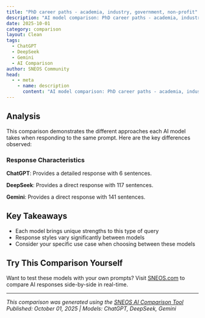 ```yaml
---
title: "PhD career paths - academia, industry, government, non-profit"
description: "AI model comparison: PhD career paths - academia, industry, government, non-profit..."
date: 2025-10-01
category: comparison
layout: Clean
tags:
  - ChatGPT
  - DeepSeek
  - Gemini
  - AI Comparison
author: SNEOS Community
head:
  - - meta
    - name: description
      content: "AI model comparison: PhD career paths - academia, industry, government, non-profit..."
---
```


<ChatComparison
  title="PhD career paths - academia, industry, government, non-profit"
  prompt="PhD career paths - academia, industry, government, non-profit"
  :responses='{"ChatGPT": "Certainly! Here\u2019s an overview of common PhD career paths across academia, industry, government, and the non-profit sector:\n\n### 1. Academia\n**Typical Roles:** \n- Postdoctoral Researcher \n- Assistant/Associate/Full Professor \n- Lecturer or Adjunct Faculty \n- Research Scientist \n\n**Key Features:** \n- Focus on original research and publishing papers \n- Teaching undergraduate and graduate students \n- Mentoring and supervising students \n- Writing grant proposals for research funding \n- Opportunities to lead research groups or labs \n\n**Pros:** \n- Intellectual freedom and pursuit of curiosity-driven research \n- Contribution to knowledge and education \n- Flexible work in some cases \n\n**Cons:** \n- Highly competitive and often low-paying early stages \n- Publish-or-perish pressure \n- Grant writing and administrative workload \n\n---\n\n### 2. Industry\n**Typical Roles:** \n- Research Scientist or Engineer \n- Data Scientist or Analyst \n- Product Developer or Manager \n- R\u0026D Specialist \n- Consultant \n\n**Key Features:** \n- Applying scientific knowledge to develop products, technologies, or services \n- Working in teams with clear project goals and timelines \n- Often involves interdisciplinary collaborations \n- Can include roles in business, strategy, or technology management \n\n**Pros:** \n- Generally higher salaries compared to academia \n- Clear impact on product or market outcomes \n- Access to resources and state-of-the-art tools \n- Opportunities for career advancement and leadership \n\n**Cons:** \n- Less freedom to choose research topics \n- Commercial focus may limit pure science exploration \n- Potentially faster-paced and high-pressure environment \n\n---\n\n### 3. Government\n**Typical Roles:** \n- Research Scientist or Analyst at national labs or agencies \n- Policy Advisor or Analyst \n- Regulatory Affairs Specialist \n- Program Manager or Coordinator \n- Science Communication Specialist \n\n**Key Features:** \n- Conducting research to inform policy and regulation \n- Advising on science and technology issues \n- Managing public programs and funding \n- Ensuring public safety or environmental protection through science \n\n**Pros:** \n- Stable employment and benefits \n- Opportunity to impact public policy and society \n- Work on large-scale, important projects \n- Collaboration with academia and industry \n\n**Cons:** \n- Bureaucratic constraints and slower decision-making \n- Possible limitations on publishing or intellectual property \n- May require navigating political environments \n\n---\n\n### 4. Non-Profit Sector\n**Typical Roles:** \n- Researcher or Program Officer \n- Science Communicator or Educator \n- Advocacy or Policy Specialist \n- Grant Writer or Fundraiser \n- Project Manager \n\n**Key Features:** \n- Focus on social, environmental, educational, or health-related missions \n- May involve outreach, education, or community engagement \n- Often work on grant-funded projects \n- Collaboration with various stakeholders including governments and private sector \n\n**Pros:** \n- Work aligned with personal values and social impact \n- Opportunities for public engagement and outreach \n- Diverse roles combining science with management or communication \n\n**Cons:** \n- Often lower salaries than industry \n- Funding can be uncertain or project-based \n- May require wearing multiple hats (research, advocacy, management) \n\n---\n\n### Summary Table\n\n| Sector | Key Roles | Pros | Cons |\n|---------------|---------------------------|------------------------------------------|--------------------------------------|\n| Academia | Professor, Postdoc | Intellectual freedom, research focus | Competitive, grant pressure |\n| Industry | R\u0026D Scientist, Data Scientist | Higher pay, impact-driven projects | Less topic freedom, commercial focus |\n| Government | Analyst, Policy Advisor | Stable, impactful on policy | Bureaucracy, slow process |\n| Non-Profit | Program Officer, Communicator | Values-driven, public engagement | Lower pay, funding uncertainty |\n\n---\n\nIf you want, I can provide advice on preparing for any of these paths or suggest resources for further exploration!", "DeepSeek": "Of course. This is a fantastic and crucial question for any PhD student or graduate. The landscape has shifted dramatically, and understanding the full spectrum of options is key to a successful and fulfilling career.\n\nHere\u2019s a comprehensive breakdown of PhD career paths across academia, industry, government, and non-profit sectors.\n\n---\n\n### The Changing Landscape\nFirst, a reality check: The \u0022linear path\u0022 of PhD \u2192 Postdoc \u2192 Tenure-Track Professor is no longer the default, nor is it achievable for the majority. **This is not a failure of the system or the individual;** it\u0027s a reflection of a diversified economy that highly values the deep analytical, research, and problem-solving skills a PhD provides. Today, PhDs are sought after in a wide variety of roles.\n\nLet\u0027s dive into each sector.\n\n---\n\n### 1. Academia: The Traditional Path\n\nThis path is centered on creating and disseminating knowledge within a university or college.\n\n**Core Roles:**\n* **Tenure-Track Professor:** The classic goal. Responsibilities include:\n * **Research:** Running a lab, securing grants, publishing papers.\n * **Teaching:** Undergraduate and graduate courses.\n * **Mentoring:** Supervising graduate students and postdocs.\n * **Service:** Committee work, peer review, administrative duties.\n* **Postdoctoral Researcher/Fellow (\u0022Postdoc\u0022):** A temporary, research-intensive position meant to further develop skills and publication records before seeking a permanent faculty role. It\u0027s often a necessary stepping stone.\n* **Teaching-Focused Faculty:** Lecturer, Instructor, or Professor of the Practice. Primarily focused on teaching with little to no research requirement.\n* **Research-Focused Staff Scientist:** Runs a lab\u0027s day-to-day research, often under a Principal Investigator (PI). More stable than a postdoc but without the tenure track\u0027s independence.\n* **Academic Administration:** Roles like Department Chair, Dean, Provost, or in research development, student affairs, or admissions.\n\n**Pros:**\n* **Intellectual Freedom:** Pursue your own research ideas (especially as a PI).\n* **Autonomy:** Significant control over your research and daily schedule.\n* **Prestige and Impact:** Contributing to human knowledge and mentoring the next generation.\n* **Job Security:** Tenure provides unparalleled stability (if achieved).\n\n**Cons:**\n* **Extreme Competition:** Far more qualified PhDs than tenure-track positions.\n* **\u0022Publish or Perish\u0022 Pressure:** Constant stress to secure grants and publish in high-impact journals.\n* **Long Hours and Poor Work-Life Balance:** The workload is often immense and unending.\n* **Geographic Limitations:** You must go where the jobs are, which can be anywhere in the world.\n* **Precarious Early Career:** Postdoc positions are often low-paid, short-term, and lack benefits.\n\n---\n\n### 2. Industry: The Broadest \u0026 Most Common Alternative\n\nThis refers to for-profit companies, from startups to multinational corporations. The goal is to apply research and expertise to develop products, services, or processes that generate revenue.\n\n**Common Sectors \u0026 Roles:**\n* **Pharma/Biotech (for Life Sciences):**\n * *Roles:* Research Scientist, Clinical Development, Medical Science Liaison (MSL), Regulatory Affairs, Bioinformatics Scientist.\n* **Technology/Software (for CS, Engineering, Physical Sciences, \u0026 even Humanities):**\n * *Roles:* Data Scientist, Machine Learning Engineer, Research Scientist, Software Engineer, UX Researcher, Product Manager.\n* **Consulting (for all fields):**\n * *Roles:* Management Consultant (at firms like McKinsey, BCG), Technology Consultant, Specialist Consultant (e.g., in economics, life sciences).\n* **Finance (for Math, Physics, Economics, CS):**\n * *Roles:* Quantitative Analyst (\u0022Quant\u0022), Data Analyst, Risk Modeler, Algorithmic Trader.\n* **Other Industries:**\n * **Energy/Chemicals:** R\u0026D Scientist, Process Engineer.\n * **Consumer Goods:** R\u0026D, Data Science, Consumer Insights.\n * **Agriculture:** Research Scientist in companies like Monsanto/Bayer.\n\n**Pros:**\n* **Higher Compensation:** Significantly higher starting salaries and bonuses than academia.\n* **Clearer Career Trajectory:** Defined paths for promotion and advancement.\n* **Resources:** Access to large budgets, state-of-the-art equipment, and large teams.\n* **Tangible Impact:** Seeing your work directly turned into a product or service used by millions.\n* **Better Work-Life Balance (often):** More structured hours, though this varies by company and role.\n\n**Cons:**\n* **Less Intellectual Freedom:** Research is directed by business goals, not personal curiosity.\n* **Profit-Driven:** The bottom line is the primary motivator, which can be frustrating.\n* **Job Security:** Subject to market fluctuations, restructuring, and layoffs.\n* **Can be \u0022Siloed\u0022:** You might work on a very narrow part of a larger project.\n\n---\n\n### 3. Government \u0026 Public Sector\n\nThese roles involve serving the public interest through research, policy, regulation, and national security.\n\n**Key Employers \u0026 Roles:**\n* **National Labs (e.g., NIH, NASA, DOE Labs like Oak Ridge or Argonne):**\n * *Roles:* Staff Scientist, Research Fellow. This is often seen as a \u0022best of both worlds\u0022 \u2013 doing fundamental, large-scale research without university teaching pressures.\n* **Government Agencies (e.g., EPA, FDA, CDC, USDA, DOD):**\n * *Roles:* Policy Analyst, Research Scientist, Program Officer, Statistician, Public Health Analyst.\n* **National Security \u0026 Intelligence:**\n * *Roles:* Research Scientist, Data Analyst, Intelligence Analyst (e.g., at CIA, NSA, DHS).\n\n**Pros:**\n* **Mission-Driven Work:** Focus on public welfare, national security, or environmental protection.\n* **High Job Security \u0026 Excellent Benefits:** Stable employment with good pensions and work-life balance.\n* **Significant Resources:** Access to unique national facilities and massive datasets.\n* **Broad Impact:** Influence national policy and regulations.\n\n**Cons:**\n* **Bureaucracy:** Can be slow-moving with complex administrative processes.\n* **Slower Pace:** Less agile than industry, with longer project timelines.\n* **Political Influence:** Research directions and funding can shift with changing administrations.\n* **Compensation:** Typically lower than industry, though higher than academia.\n\n---\n\n### 4. Non-Profit \u0026 NGO Sector\n\nThis path is driven by a specific social, environmental, or humanitarian mission.\n\n**Key Employers \u0026 Roles:**\n* **Research Institutes:** Non-profit research organizations (e.g., The Broad Institute, SRI International).\n* **Advocacy \u0026 Policy Groups:** (e.g., World Wildlife Fund, The Nature Conservancy, Human Rights Watch).\n* **Science \u0026 Education Outreach:** (e.g., Museums, scientific societies like AAAS, grant-making foundations).\n* **Global Health \u0026 Development:** (e.g., The Gates Foundation, PATH, CARE).\n* *Roles:* Research Scientist, Policy Analyst, Program Manager, Grant Writer, Director of Research.\n\n**Pros:**\n* **Strong Mission Alignment:** Work on causes you are deeply passionate about.\n* **Collaborative Environment:** Often cross-disciplinary and team-oriented.\n* **Public Engagement:** Directly communicate science and research to the public or policymakers.\n\n**Cons:**\n* **Funding Instability:** Often reliant on grants and donations, leading to financial precarity.\n* **Lower Salaries:** Typically the lowest-paying sector.\n* **Can be Wearing Many Hats:** May require a broad skill set beyond pure research.\n\n---\n\n### How to Prepare and Choose Your Path\n\n1. **Self-Assessment:** What motivates you? Is it discovery, application, public service, or teaching? What kind of work environment do you thrive in? What are your salary and work-life balance needs?\n2. **Skill Diversification:** A PhD is more than your thesis topic. Market your **transferable skills**:\n * **Research \u0026 Analytical Skills:** Problem deconstruction, critical thinking, data analysis.\n * **Project Management:** Designing experiments, managing timelines and budgets.\n * **Communication:** Writing grants/papers, presenting at conferences, teaching.\n * **Resilience \u0026 Grit:** Overcoming repeated experiments and rejection.\n3. **Network, Network, Network:** Talk to people in the roles and sectors that interest you. Conduct informational interviews. Attend career panels.\n4. **Gain Experience:** Seek out internships, fellowships, or collaborative projects outside your lab. This is the single best way to test a career path and make your resume competitive.\n5. **Don\u0027t \u0022Default\u0022 to a Postdoc:** If you want academia, a postdoc is essential. If you want industry/government, a targeted postdoc can be useful, but an internship or direct application is often a faster and more effective route.\n\n**Final Thought:** Your PhD has equipped you with a powerful and flexible toolkit. The key is to look beyond the walls of the academy and see the vast landscape of opportunities where your skills can make a difference. There is no single \u0022right\u0022 path\u2014only the one that is right for you.", "Gemini": "Okay, let\u0027s break down PhD career paths across academia, industry, government, and non-profit sectors. I\u0027ll cover typical roles, pros and cons, and important considerations for each.\n\n**1. Academia**\n\n* **Typical Roles:**\n * **Professor (Assistant, Associate, Full):** Teaching, research, mentoring students, securing funding, publishing papers.\n * **Postdoctoral Researcher (Postdoc):** Temporary research position after PhD, often required before professorships. Focus on research and gaining experience.\n * **Research Scientist/Associate:** May be a long-term research position within a university lab.\n * **Lecturer:** Primarily focused on teaching, with less emphasis on research.\n * **Administrator:** Roles like department chair, dean, or other administrative positions within the university.\n\n* **Pros:**\n * **Intellectual Freedom:** Pursue your own research interests.\n * **Impact on Future Generations:** Educate and mentor students.\n * **Job Security (Tenure):** Tenure provides significant job security (but is increasingly difficult to achieve).\n * **Prestige:** Academia is often viewed as a prestigious career path.\n * **Collaboration:** Opportunities to collaborate with other researchers.\n * **Travel:** Conference attendance and potential research collaborations can involve travel.\n * **Work-Life Balance (Potentially):** Can be flexible, but can also be very demanding.\n\n* **Cons:**\n * **Highly Competitive:** Extremely competitive job market, especially for tenure-track positions.\n * **Long Hours:** Often requires long hours, including evenings and weekends.\n * **Grant Writing:** Securing funding is a major part of the job, and can be time-consuming and stressful.\n * **Lower Salary (Compared to Industry):** Salaries are typically lower than in industry, especially at the beginning of your career.\n * **Geographic Limitations:** You may need to move to where the jobs are, which may not be your preferred location.\n * **Publish or Perish:** Pressure to publish research papers to advance your career.\n * **Teaching Load:** Can be a large component of the work, depending on the institution, and can be very time-consuming.\n * **Administrative Burdens:** Dealing with university bureaucracy.\n\n* **Important Considerations:**\n * **Research Experience:** Publishing high-quality research papers is crucial.\n * **Teaching Experience:** Gain teaching experience through TA positions or guest lecturing.\n * **Networking:** Attend conferences and build relationships with other academics.\n * **Postdoc Experience:** Often required, especially for research-intensive positions.\n * **Institutional Type:** Consider the type of institution (research university, liberal arts college, community college) as the expectations and workload will vary.\n * **Tenure-Track vs. Non-Tenure-Track:** Understand the differences and implications.\n\n**2. Industry**\n\n* **Typical Roles:**\n * **Research Scientist/Engineer:** Conduct research and development, design experiments, analyze data.\n * **Data Scientist/Analyst:** Analyze large datasets, develop statistical models, and provide insights to inform business decisions.\n * **Consultant:** Provide expert advice to businesses on a variety of topics.\n * **Project Manager:** Oversee research and development projects, manage budgets, and coordinate teams.\n * **Product Manager:** Define the product vision, strategy, and roadmap.\n * **Technical Writer:** Create documentation for software, hardware, or other products.\n * **Medical Science Liaison (MSL):** In the pharmaceutical industry, communicate scientific information to healthcare professionals.\n * **Regulatory Affairs:** Navigate regulatory processes for product approval.\n * **Entrepreneur/Startup Founder:** Start your own company based on your research.\n\n* **Pros:**\n * **Higher Salary:** Salaries are typically higher than in academia.\n * **Career Advancement Opportunities:** Potential for rapid career advancement.\n * **Resources:** Access to state-of-the-art equipment and resources.\n * **Teamwork:** Work in collaborative teams.\n * **Tangible Impact:** See your research translated into real-world products and services.\n * **More Predictable Hours (Potentially):** Can be intense during deadlines, but generally more structured than academia.\n * **Location:** Wider geographic distribution of jobs compared to academia.\n\n* **Cons:**\n * **Less Intellectual Freedom:** Research is often driven by business goals, and you may have less control over your research direction.\n * **Proprietary Research:** May not be able to publish your research or share your findings publicly.\n * **Pressure to Perform:** High performance expectations and deadlines.\n * **Layoffs:** Job security can be less stable than in academia.\n * **Bureaucracy:** Large companies can be bureaucratic.\n * **Focus on Profit:** Emphasis on profit over pure research.\n\n* **Important Considerations:**\n * **Industry Experience:** Internships or industry collaborations can be very helpful.\n * **Networking:** Attend industry conferences and build relationships with industry professionals.\n * **Transferable Skills:** Highlight the skills you\u0027ve developed during your PhD that are relevant to the industry (e.g., data analysis, problem-solving, project management).\n * **Company Culture:** Research the company culture and make sure it\u0027s a good fit for you.\n * **Specific Skills:** Tailor your skills to the specific industry and role you\u0027re interested in. For example, coding skills are often required for data science roles.\n * **Learn About the Industry:** Read industry publications, attend webinars, and learn about the trends and challenges in the industry.\n * **Consider an MBA:** For some management-track positions, an MBA can be helpful.\n\n**3. Government**\n\n* **Typical Roles:**\n * **Research Scientist/Engineer:** Conduct research at government labs (e.g., NIH, NASA, EPA, DOE).\n * **Policy Analyst:** Analyze data and develop policy recommendations.\n * **Program Manager:** Manage government programs and projects.\n * **Regulatory Affairs Specialist:** Ensure compliance with government regulations.\n * **Intelligence Analyst:** Analyze data and provide intelligence to government agencies.\n * **Consultant:** Provide expertise on projects as needed.\n * **Science Advisor:** Work with elected officials to provide technical/scientific advice.\n\n* **Pros:**\n * **Public Service:** Contribute to the public good.\n * **Job Security:** Government jobs often offer good job security.\n * **Benefits:** Government jobs typically offer good benefits packages.\n * **Work-Life Balance:** Generally good work-life balance.\n * **Opportunity for Impact:** Influence policy and make a difference on a large scale.\n * **Diverse Research Areas:** Opportunity to work on a broad range of scientific issues.\n\n* **Cons:**\n * **Bureaucracy:** Government agencies can be bureaucratic.\n * **Salary:** Salaries are typically lower than in industry.\n * **Political Influence:** Research and policy can be influenced by political considerations.\n * **Slow Pace:** The pace of work can be slower than in industry.\n * **Funding Uncertainty:** Research funding can be subject to political changes.\n * **Geographic Limitations:** Often located in specific areas (e.g., Washington D.C.).\n\n* **Important Considerations:**\n * **Security Clearance:** Some positions require a security clearance.\n * **Government Job Boards:** Search for jobs on government job boards (e.g., USAJOBS).\n * **Networking:** Attend government conferences and build relationships with government employees.\n * **Internships:** Government internships can be a good way to get your foot in the door.\n * **Skills:** Highlight skills relevant to government work (e.g., policy analysis, data analysis, communication skills).\n * **Knowledge of Regulations:** Familiarize yourself with relevant government regulations.\n\n**4. Non-Profit**\n\n* **Typical Roles:**\n * **Research Scientist/Analyst:** Conduct research to support the organization\u0027s mission.\n * **Program Manager:** Manage programs and projects.\n * **Development Officer:** Fundraise for the organization.\n * **Advocacy Specialist:** Advocate for the organization\u0027s policy goals.\n * **Communications Specialist:** Communicate the organization\u0027s message to the public.\n * **Executive Director:** Lead the organization.\n\n* **Pros:**\n * **Mission-Driven Work:** Work that aligns with your values and makes a positive impact.\n * **Collaboration:** Work in collaborative teams.\n * **Flexibility:** Non-profit organizations may offer more flexibility than other sectors.\n * **Opportunity to Make a Difference:** Direct engagement with issues that impact communities.\n\n* **Cons:**\n * **Lower Salary:** Salaries are typically lower than in other sectors.\n * **Funding Instability:** Funding can be unstable, which can lead to job insecurity.\n * **Limited Resources:** Non-profit organizations often have limited resources.\n * **Burnout:** Can be prone to burnout due to high workload and limited resources.\n * **Geographic Limitations:** Often located in areas with specific needs.\n\n* **Important Considerations:**\n * **Volunteer Experience:** Volunteer for non-profit organizations to gain experience.\n * **Networking:** Attend non-profit events and build relationships with non-profit professionals.\n * **Fundraising Skills:** Fundraising skills can be valuable.\n * **Communication Skills:** Strong communication skills are essential.\n * **Grant Writing Skills:** Grant writing can be very helpful for finding funding for research.\n * **Passion for the Mission:** Demonstrate your passion for the organization\u0027s mission.\n * **Understand Funding Sources:** Familiarize yourself with the different sources of funding for non-profits.\n\n**Key Takeaways and General Advice:**\n\n* **Start Early:** Begin exploring career options early in your PhD program.\n* **Network:** Networking is crucial in all sectors. Attend conferences, workshops, and seminars.\n* **Gain Relevant Experience:** Seek out internships, volunteer opportunities, or research collaborations that align with your career goals.\n* **Develop Transferable Skills:** Identify the skills you\u0027ve developed during your PhD that are relevant to different career paths (e.g., problem-solving, data analysis, communication, project management).\n* **Tailor Your Resume and Cover Letter:** Customize your application materials to each specific job.\n* **Be Proactive:** Don\u0027t wait for opportunities to come to you. Actively seek them out.\n* **Mentorship:** Find mentors who can provide guidance and support.\n* **Self-Reflection:** Take time to reflect on your interests, skills, and values to identify the career path that is the best fit for you.\n* **Be Open to Different Paths:** Your career path may not be linear. Be open to exploring different options and adapting your plans as needed.\n* **Consider Career Services:** Utilize your university\u0027s career services office. They can provide resources and support to help you with your job search.\n* **Informational Interviews:** Reach out to people working in roles you are interested in to ask about their experiences.\n\nGood luck with your career exploration!\n"}' 
  published-date="11:13"
/>

## Analysis

This comparison demonstrates the different approaches each AI model takes when responding to the same prompt. Here are the key differences observed:

### Response Characteristics

**ChatGPT**: Provides a detailed response with 6 sentences. 

**DeepSeek**: Provides a direct response with 117 sentences. 

**Gemini**: Provides a direct response with 141 sentences. 

## Key Takeaways

- Each model brings unique strengths to this type of query
- Response styles vary significantly between models
- Consider your specific use case when choosing between these models

## Try This Comparison Yourself

Want to test these models with your own prompts? Visit [SNEOS.com](https://sneos.com) to compare AI responses side-by-side in real-time.

---

*This comparison was generated using the [SNEOS AI Comparison Tool](https://sneos.com)*
*Published: October 01, 2025 | Models: ChatGPT, DeepSeek, Gemini*
